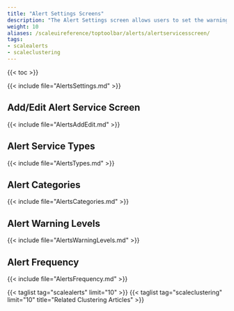 ```yaml
---
title: "Alert Settings Screens"
description: "The Alert Settings screen allows users to set the warning levels and frequency of alerts."
weight: 10
aliases: /scaleuireference/toptoolbar/alerts/alertservicesscreen/
tags:
- scalealerts
- scaleclustering
---
```


{{< toc >}}

{{< include file="AlertsSettings.md" >}}

## Add/Edit Alert Service Screen

{{< include file="AlertsAddEdit.md" >}}

## Alert Service Types

{{< include file="AlertsTypes.md" >}}

## Alert Categories

{{< include file="AlertsCategories.md" >}}
## Alert Warning Levels

{{< include file="AlertsWarningLevels.md" >}}

## Alert Frequency

{{< include file="AlertsFrequency.md" >}}

{{< taglist tag="scalealerts" limit="10" >}}
{{< taglist tag="scaleclustering" limit="10" title="Related Clustering Articles" >}}
